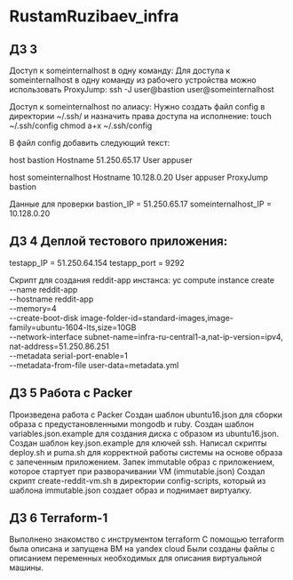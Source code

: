 # RustamRuzibaev_infra
## ДЗ 3
Доступ к someinternalhost в одну команду:
Для доступа к someinternalhost в одну команду из рабочего устройства можно использовать ProxyJump:
ssh -J user@bastion user@someinternalhost

Доступ к someinternalhost по алиасу:
Нужно создать файл config в директории ~/.ssh/ и назначить права доступа на исполнение:
touch ~/.ssh/config
chmod a+x ~/.ssh/config

В файл config добавить следующий текст:

host bastion
        Hostname 51.250.65.17
        User appuser

host someinternalhost
        Hostname 10.128.0.20
        User appuser
        ProxyJump bastion

Данные для проверки
bastion_IP = 51.250.65.17
someinternalhost_IP = 10.128.0.20

## ДЗ 4 Деплой тестового приложения:
testapp_IP = 51.250.64.154
testapp_port = 9292

Скрипт для создания reddit-app инстанса:
yc compute instance create \
  --name reddit-app \
  --hostname reddit-app \
  --memory=4 \
  --create-boot-disk image-folder-id=standard-images,image-family=ubuntu-1604-lts,size=10GB \
  --network-interface subnet-name=infra-ru-central1-a,nat-ip-version=ipv4, nat-address=51.250.86.251\
  --metadata serial-port-enable=1 \
  --metadata-from-file user-data=metadata.yml
## ДЗ 5 Работа с Packer
Произведена работа с Packer
Создан шаблон ubuntu16.json для сборки образа с предустановленными mongodb и ruby.
Создан шаблон variables.json.example для создания диска с образом из ubuntu16.json.
Создан шаблон key.json.example для ключей ssh.
Написал скрипты deploy.sh и puma.sh для корректной работы системы на основе образа с запеченным приложением.
Запек immutable образ с приложением, которое стартует при разворачивании VM (immutable.json)
Создал скрипт create-reddit-vm.sh в директории config-scripts, который из шаблона immutable.json создает образ и поднимает виртуалку.
## ДЗ 6 Terraform-1
Выполнено знакомство с инструментом terraform
С помощью terraform была описана и запущена ВМ на yandex cloud
Были созданы файлы с описанием переменных необходимых для описания виртуальной машины.
